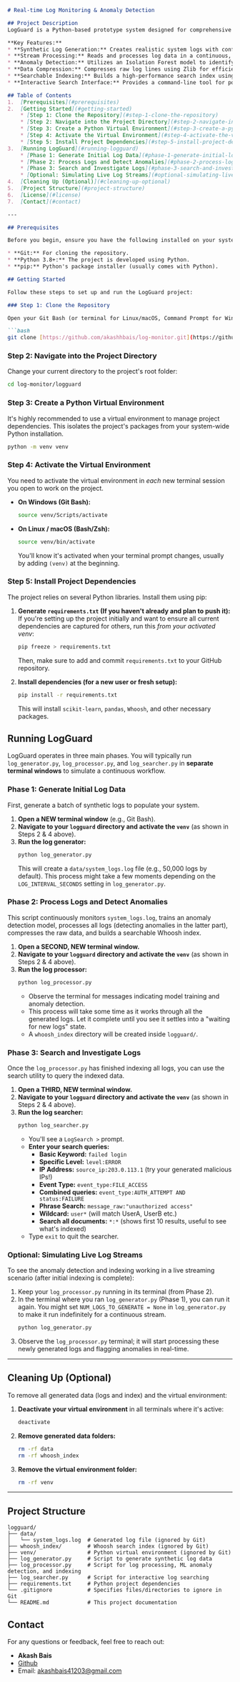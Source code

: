 ````markdown
# Real-time Log Monitoring & Anomaly Detection

## Project Description
LogGuard is a Python-based prototype system designed for comprehensive log management, analysis, and security monitoring. It demonstrates an end-to-end workflow including synthetic log generation, real-time log processing, machine learning-driven anomaly detection, efficient data compression, and a robust search interface for investigative analysis.

**Key Features:**
* **Synthetic Log Generation:** Creates realistic system logs with configurable anomaly injection.
* **Stream Processing:** Reads and processes log data in a continuous, streaming fashion.
* **Anomaly Detection:** Utilizes an Isolation Forest model to identify unusual patterns and potential threats.
* **Data Compression:** Compresses raw log lines using Zlib for efficient storage.
* **Searchable Indexing:** Builds a high-performance search index using Whoosh, allowing rapid querying of log data.
* **Interactive Search Interface:** Provides a command-line tool for powerful keyword and field-specific searches.

## Table of Contents
1.  [Prerequisites](#prerequisites)
2.  [Getting Started](#getting-started)
    * [Step 1: Clone the Repository](#step-1-clone-the-repository)
    * [Step 2: Navigate into the Project Directory](#step-2-navigate-into-the-project-directory)
    * [Step 3: Create a Python Virtual Environment](#step-3-create-a-python-virtual-environment)
    * [Step 4: Activate the Virtual Environment](#step-4-activate-the-virtual-environment)
    * [Step 5: Install Project Dependencies](#step-5-install-project-dependencies)
3.  [Running LogGuard](#running-logguard)
    * [Phase 1: Generate Initial Log Data](#phase-1-generate-initial-log-data)
    * [Phase 2: Process Logs and Detect Anomalies](#phase-2-process-logs-and-detect-anomalies)
    * [Phase 3: Search and Investigate Logs](#phase-3-search-and-investigate-logs)
    * [Optional: Simulating Live Log Streams](#optional-simulating-live-log-streams)
4.  [Cleaning Up (Optional)](#cleaning-up-optional)
5.  [Project Structure](#project-structure)
6.  [License](#license)
7.  [Contact](#contact)

---

## Prerequisites

Before you begin, ensure you have the following installed on your system:

* **Git:** For cloning the repository.
* **Python 3.8+:** The project is developed using Python.
* **pip:** Python's package installer (usually comes with Python).

## Getting Started

Follow these steps to set up and run the LogGuard project:

### Step 1: Clone the Repository

Open your Git Bash (or terminal for Linux/macOS, Command Prompt for Windows) and clone the project to your local machine:

```bash
git clone [https://github.com/akashhbais/log-monitor.git](https://github.com/akashhbais/log-monitor.git)
````

### Step 2: Navigate into the Project Directory

Change your current directory to the project's root folder:

```bash
cd log-monitor/logguard
```

### Step 3: Create a Python Virtual Environment

It's highly recommended to use a virtual environment to manage project dependencies. This isolates the project's packages from your system-wide Python installation.

```bash
python -m venv venv
```

### Step 4: Activate the Virtual Environment

You need to activate the virtual environment in *each* new terminal session you open to work on the project.

  * **On Windows (Git Bash):**
    ```bash
    source venv/Scripts/activate
    ```
  * **On Linux / macOS (Bash/Zsh):**
    ```bash
    source venv/bin/activate
    ```
    You'll know it's activated when your terminal prompt changes, usually by adding `(venv)` at the beginning.

### Step 5: Install Project Dependencies

The project relies on several Python libraries. Install them using pip:

1.  **Generate `requirements.txt` (If you haven't already and plan to push it):**
    If you're setting up the project initially and want to ensure all current dependencies are captured for others, run this *from your activated venv*:

    ```bash
    pip freeze > requirements.txt
    ```

    Then, make sure to add and commit `requirements.txt` to your GitHub repository.

2.  **Install dependencies (for a new user or fresh setup):**

    ```bash
    pip install -r requirements.txt
    ```

    This will install `scikit-learn`, `pandas`, `Whoosh`, and other necessary packages.

## Running LogGuard

LogGuard operates in three main phases. You will typically run `log_generator.py`, `log_processor.py`, and `log_searcher.py` in **separate terminal windows** to simulate a continuous workflow.

### Phase 1: Generate Initial Log Data

First, generate a batch of synthetic logs to populate your system.

1.  **Open a NEW terminal window** (e.g., Git Bash).
2.  **Navigate to your `logguard` directory and activate the `venv`** (as shown in Steps 2 & 4 above).
3.  **Run the log generator:**
    ```bash
    python log_generator.py
    ```
    This will create a `data/system_logs.log` file (e.g., 50,000 logs by default). This process might take a few moments depending on the `LOG_INTERVAL_SECONDS` setting in `log_generator.py`.

### Phase 2: Process Logs and Detect Anomalies

This script continuously monitors `system_logs.log`, trains an anomaly detection model, processes all logs (detecting anomalies in the latter part), compresses the raw data, and builds a searchable Whoosh index.

1.  **Open a SECOND, NEW terminal window.**
2.  **Navigate to your `logguard` directory and activate the `venv`** (as shown in Steps 2 & 4 above).
3.  **Run the log processor:**
    ```bash
    python log_processor.py
    ```
      * Observe the terminal for messages indicating model training and anomaly detection.
      * This process will take some time as it works through all the generated logs. Let it complete until you see it settles into a "waiting for new logs" state.
      * A `whoosh_index` directory will be created inside `logguard/`.

### Phase 3: Search and Investigate Logs

Once the `log_processor.py` has finished indexing all logs, you can use the search utility to query the indexed data.

1.  **Open a THIRD, NEW terminal window.**
2.  **Navigate to your `logguard` directory and activate the `venv`** (as shown in Steps 2 & 4 above).
3.  **Run the log searcher:**
    ```bash
    python log_searcher.py
    ```
      * You'll see a `LogSearch >` prompt.
      * **Enter your search queries:**
          * **Basic Keyword:** `failed login`
          * **Specific Level:** `level:ERROR`
          * **IP Address:** `source_ip:203.0.113.1` (try your generated malicious IPs\!)
          * **Event Type:** `event_type:FILE_ACCESS`
          * **Combined queries:** `event_type:AUTH_ATTEMPT AND status:FAILURE`
          * **Phrase Search:** `message_raw:"unauthorized access"`
          * **Wildcard:** `user*` (will match UserA, UserB etc.)
          * **Search all documents:** `*:*` (shows first 10 results, useful to see what's indexed)
      * Type `exit` to quit the searcher.

### Optional: Simulating Live Log Streams

To see the anomaly detection and indexing working in a live streaming scenario (after initial indexing is complete):

1.  Keep your `log_processor.py` running in its terminal (from Phase 2).
2.  In the terminal where you ran `log_generator.py` (Phase 1), you can run it again. You might set `NUM_LOGS_TO_GENERATE = None` in `log_generator.py` to make it run indefinitely for a continuous stream.
    ```bash
    python log_generator.py
    ```
3.  Observe the `log_processor.py` terminal; it will start processing these newly generated logs and flagging anomalies in real-time.

-----

## Cleaning Up (Optional)

To remove all generated data (logs and index) and the virtual environment:

1.  **Deactivate your virtual environment** in all terminals where it's active:
    ```bash
    deactivate
    ```
2.  **Remove generated data folders:**
    ```bash
    rm -rf data
    rm -rf whoosh_index
    ```
3.  **Remove the virtual environment folder:**
    ```bash
    rm -rf venv
    ```

-----

## Project Structure

```
logguard/
├── data/
│   └── system_logs.log  # Generated log file (ignored by Git)
├── whoosh_index/        # Whoosh search index (ignored by Git)
├── venv/                # Python virtual environment (ignored by Git)
├── log_generator.py     # Script to generate synthetic log data
├── log_processor.py     # Script for log processing, ML anomaly detection, and indexing
├── log_searcher.py      # Script for interactive log searching
├── requirements.txt     # Python project dependencies
└── .gitignore           # Specifies files/directories to ignore in Git
└── README.md            # This project documentation
```

## Contact

For any questions or feedback, feel free to reach out:

  * **Akash Bais**
  * [Github](https://github.com/akashhbais)
  * Email: akashbais41203@gmail.com

<!-- end list -->

```
```
